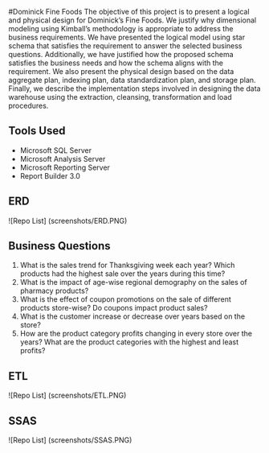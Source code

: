#Dominick Fine Foods
The objective of this project is to present a logical and physical design for Dominick’s Fine Foods. 
We justify why dimensional modeling using Kimball’s methodology is appropriate to address the business requirements. 
We have presented the logical model using star schema that satisfies the requirement to answer the selected business questions. 
Additionally, we have justified how the proposed schema satisfies the business needs and how the schema aligns with the requirement. We also present the physical design based on the data aggregate plan, indexing plan, data standardization plan, and storage plan. Finally, we describe the implementation steps involved in designing the data warehouse using the extraction, cleansing, transformation and load procedures.

## Tools Used
- Microsoft SQL Server
- Microsoft Analysis Server
- Microsoft Reporting Server
- Report Builder 3.0

## ERD
![Repo List] (screenshots/ERD.PNG)

## Business Questions
1. What is the sales trend for Thanksgiving week each year? Which products had the highest sale over the years during this time?
2. What is the impact of age-wise regional demography on the sales of pharmacy products?
3. What is the effect of coupon promotions on the sale of different products store-wise? Do coupons impact product sales?
4. What is the customer increase or decrease over years based on the store?
5.  How are the product category profits changing in every store over the years? What are the product categories with the highest and least profits?


## ETL 
![Repo List] (screenshots/ETL.PNG)

## SSAS
![Repo List] (screenshots/SSAS.PNG)
